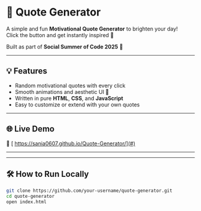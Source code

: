 # 🌸 Quote Generator

A simple and fun **Motivational Quote Generator** to brighten your day!  
Click the button and get instantly inspired 💖

Built as part of **Social Summer of Code 2025** 🚀

---

## 💡 Features

- Random motivational quotes with every click
- Smooth animations and aesthetic UI 🌈
- Written in pure **HTML**, **CSS**, and **JavaScript**
- Easy to customize or extend with your own quotes

---

## 🌐 Live Demo

🔗 [ https://sania0607.github.io/Quote-Generator/](#)  


---



---

## 🛠️ How to Run Locally

```bash
git clone https://github.com/your-username/quote-generator.git
cd quote-generator
open index.html
